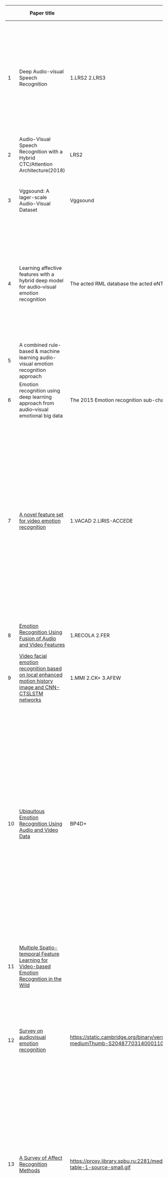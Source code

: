 |      | Paper title                                                  | Dataset                                                      | Preprocessing                                                | Algorithm                                                    | Experiment  Results                                          |
| ---- | ------------------------------------------------------------ | ------------------------------------------------------------ | ------------------------------------------------------------ | ------------------------------------------------------------ | ------------------------------------------------------------ |
| 1    | Deep Audio-visual  Speech Recognition                        | 1.LRS2     2.LRS3                                            | 1.Generate  the dataset     2.Method of divide the dataset   | 1.Training  Strategy : Curriculum learning     2.Seq2seq         3.CTC | 1.Lip  only (Seq2seq better than CTC)                              2.Out-of-sync Audio and Video (Seq2seq is better)              3. Seq2seq vs CTC                                                       3.1Training time (CTC faster than  seq2seq)       3.2Inference time (CTC faster  than seq2seq) |
| 2    | Audio-Visual  Speech Recognition with a Hybrid      CTC/Attention Architecture(2018) | LRS2                                                         | Extract the mouth ROI from the LRS2 dataset                  | 1.ResNet                   2.(B)LSTMs         3.CTC                4.RNN-LM | Audio-visual  model(early fusion) is beteer      than audio-only model |
| 3    | Vggsound: A  lager-scale Audio-Visual Dataset                | Vggsound                                                     |                                                              | 1.Vggish  model      2.ResNet      3.NetVLAD                 | Propose  an automated pipeline for collecting a      large-scale audio-visual dataset – VGGSound. |
| 4    | Learning affective features with  a hybrid deep model for      audio–visual emotion recognition | The acted RML database     the acted eNTERFACE05 database     the     spontaneous BAUM-1s database | 1) Audio Input Generation     2) Visual Input Generation:    | 1.CNN                   2.3D-CNN          3.DBN              | hybrid deep learning     model jointly learns a discriminative audio-visual feature rep-     resentation, which performs better than previous hand-crafted     features and fusion methods on emotion recognition tasks. |
| 5    | A combined rule-based &  machine learning      audio-visual emotion recognition  approach |                                                              | face detection and  localization     Voice Activity Detector (VAD) | 1.PCA                  2.LDA             3.BDPCA         4.LSLDA |                                                              |
| 6    | Emotion recognition using deep  learning approach      from audio–visual emotional big data | The 2015 Emotion recognition         sub-challenge         dataset of       static  facial expression | CNN                                                          | 1.CNN                 2.ELM                                  |                                                              |
| 7    | [A novel feature set for video emotion recognition](https://proxy.library.spbu.ru:2068/science/article/pii/S092523121830198X) | 1.VACAD   2.LIRIS-ACCEDE                                     | HHT and the cross-correlation technique                      | HHT                                                          | VACAD: The RMSE of SVR based on the proposed HHTC features is lower than the one based on the traditional features for all six emotions. Thus, the proposed features can outperform previous approaches with statistical significance.                                                     LIRIS-ACCEDE: Thus, the computational load will be reduced by more than 70 times compared with the traditional feature extraction processes. |
| 8    | [Emotion Recognition Using Fusion of Audio and Video Features](https://proxy.library.spbu.ru:2281/abstract/document/8914655) | 1.RECOLA  2.FER                                              | CNN                                                          | CNN                                                          |                                                              |
| 9    | [Video facial emotion recognition based on local enhanced motion history image and CNN-CTSLSTM networks](https://proxy.library.spbu.ru:2068/science/article/pii/S104732031830364X) | 1.MMI       2.CK+      3.AFEW                                | (1) Face detect.(2) Face align.  (3) input normalization     | Integrated framework of LEMHI-CNN and CNN-RNN                | Proposed framework achieves 93.9%, 78.4%, 51.2% accuracy on CK+, MMI, AFEW respectively. |
| 10   | [Ubiquitous Emotion Recognition Using Audio and Video Data](https://proxy.library.spbu.ru:2356/doi/abs/10.1145/3267305.3267689) | BP4D+                                                        | Video:Use Haar features to detect the face and scale it 256*256 Audio:plot the raw audio signal onto the 2D image plane and scale it 256*256 | CNN convolutional neural networks Inception V3 CNN with 3 convolutional layers of size 32 64 and 128 | presented a method for recognizing emotion using audio and video data, including a method for representing raw audio signals as a plotted waveform.First, is to use the raw audio signals by splitting them into blocks of time and using this raw data to train our deep networks. Second, is the fusion of the modalities. This can be done by creating a new image from the face and audio images. This approach to image fusion has shown success in face recognition. |
| 11   | [Multiple Spatio-temporal Feature Learning for Video-based Emotion Recognition in the Wild](https://proxy.library.spbu.ru:2356/doi/abs/10.1145/3242969.3264992) |                                                              | BLSTM           CNN                                          | multiple spatio-temporal feature fusion (MSFF) framework               3-Dimensional Convolutional Neural Networks (3D CNN) | Extensive experiments show that the overall accuracy of our proposed MSFF is 60.64% |
| 12   | [Survey on audiovisual emotion recognition](https://proxy.library.spbu.ru:2158/core/journals/apsipa-transactions-on-signal-and-information-processing/article/survey-on-audiovisual-emotion-recognition-databases-features-and-data-fusion-strategies/5BA206CFFEC3BAE321842B8EB820E179) | https://static.cambridge.org/binary/version/id/urn:cambridge.org:id:binary-alt:20170127111943-14556-mediumThumb-S2048770314000110_tab1.jpg?pub-status=live |                                                              | https://static.cambridge.org/binary/version/id/urn:cambridge.org:id:binary-alt:20170127111943-23204-mediumThumb-S2048770314000110_tab2.jpg?pub-status=live | This paper provides a survey on the latest research and challenges focusing on the theoretical background, databases, features, and data fusion strategies in audiovisual emotion recognition. |
| 13   | [A Survey of Affect Recognition Methods](https://proxy.library.spbu.ru:2281/abstract/document/4468714) | https://proxy.library.spbu.ru:2281/mediastore_new/IEEE/content/media/34/4688941/4468714/4468714-table-1-source-small.gif |                                                              | https://proxy.library.spbu.ru:2281/mediastore_new/IEEE/content/media/34/4688941/4468714/4468714-table-4-source-small.gif | This paper focused on surveying and discussing these novel approaches to the machine analysis of human affect and on summarizing the issues that have not received sufficient attention but are crucial for advancing the machine interpretation of human behavior in naturalistic contexts. |

